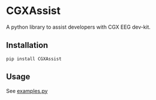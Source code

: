 # CGXAssist

A python library to assist developers with CGX EEG dev-kit.

## Installation
    pip install CGXAssist
    
## Usage
See [examples.py](https://github.com/bardiabarabadi/CGXAssist/blob/master/examples.py)